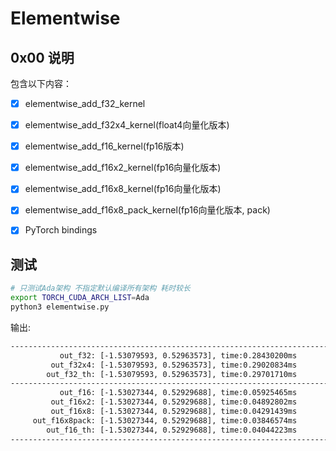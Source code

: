 # Elementwise

## 0x00 说明

包含以下内容：

- [X] elementwise_add_f32_kernel
- [X] elementwise_add_f32x4_kernel(float4向量化版本)
- [X] elementwise_add_f16_kernel(fp16版本)
- [X] elementwise_add_f16x2_kernel(fp16向量化版本)
- [X] elementwise_add_f16x8_kernel(fp16向量化版本)
- [X] elementwise_add_f16x8_pack_kernel(fp16向量化版本, pack)
- [X] PyTorch bindings


## 测试

```bash
# 只测试Ada架构 不指定默认编译所有架构 耗时较长
export TORCH_CUDA_ARCH_LIST=Ada 
python3 elementwise.py
```

输出:

```bash
--------------------------------------------------------------------------------
           out_f32: [-1.53079593, 0.52963573], time:0.28430200ms
         out_f32x4: [-1.53079593, 0.52963573], time:0.29020834ms
        out_f32_th: [-1.53079593, 0.52963573], time:0.29701710ms
--------------------------------------------------------------------------------
           out_f16: [-1.53027344, 0.52929688], time:0.05925465ms
         out_f16x2: [-1.53027344, 0.52929688], time:0.04892802ms
         out_f16x8: [-1.53027344, 0.52929688], time:0.04291439ms
     out_f16x8pack: [-1.53027344, 0.52929688], time:0.03846574ms
        out_f16_th: [-1.53027344, 0.52929688], time:0.04044223ms
--------------------------------------------------------------------------------
```
